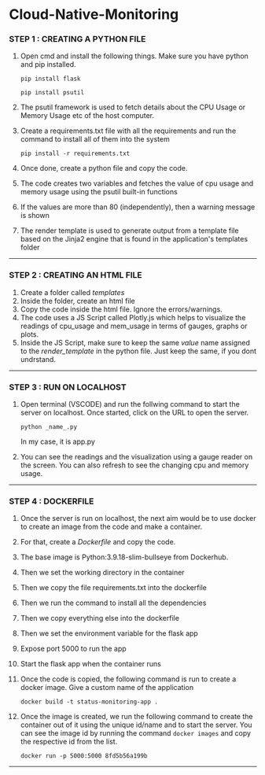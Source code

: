 # Cloud-Native-Monitoring

### STEP 1 : CREATING A PYTHON FILE ###

1. Open cmd and install the following things. Make sure you have python and pip installed.
   
   ```
   pip install flask
   ```    
    
   ```
   pip install psutil
   ```    
   
3. The psutil framework is used to fetch details about the CPU Usage or Memory Usage etc of the host computer.
4. Create a requirements.txt file with all the requirements and run the command to install all of them into the system
   
   ```
   pip install -r requirements.txt
   ```
    
6. Once done, create a python file and copy the code.
7. The code creates two variables and fetches the value of cpu usage and memory usage using the psutil built-in functions
8. If the values are more than 80 (independently), then a warning message is shown
9. The render template is used to generate output from a template file based on the Jinja2 engine that is found in the application's templates folder

----------------------------------------------------------------------------------------------------------------------------------------------

### STEP 2 : CREATING AN HTML FILE ###

1. Create a folder called *templates*
2. Inside the folder, create an html file
3. Copy the code inside the html file. Ignore the errors/warnings.
4. The code uses a JS Script called Plotly.js which helps to visualize the readings of cpu_usage and mem_usage in terms of gauges, graphs or plots.
5. Inside the JS Script, make sure to keep the same *value* name assigned to the *render_template* in the python file. Just keep the same, if you dont undrstand.

----------------------------------------------------------------------------------------------------------------------------------------------

### STEP 3 : RUN ON LOCALHOST ###

1. Open terminal (VSCODE) and run the follwing command to start the server on localhost. Once started, click on the URL to open the server.
   
   ```
   python _name_.py
   ```
   
   In my case, it is app.py
3. You can see the readings and the visualization using a gauge reader on the screen. You can also refresh to see the changing cpu and memory usage.

----------------------------------------------------------------------------------------------------------------------------------------------

### STEP 4 : DOCKERFILE ###

1. Once the server is run on localhost, the next aim would be to use docker to create an image from the code and make a container.
2. For that, create a *Dockerfile* and copy the code.
3. The base image is Python:3.9.18-slim-bullseye from Dockerhub.
4. Then we set the working directory in the container
5. Then we copy the file requirements.txt into the dockerfile
6. Then we run the command to install all the dependencies
7. Then we copy everything else into the dockerfile
8. Then we set the environment variable for the flask app
9. Expose port 5000 to run the app
10. Start the flask app when the container runs

11. Once the code is copied, the following command is run to create a docker image. Give a custom name of the application 
    
    ```
    docker build -t status-monitoring-app .
    ```
   
13. Once the image is created, we run the following command to create the container out of it using the unique id/name and to start the server. You can see the image id by running the command ``` docker images ``` and copy the respective id from the list.
    
    ```
    docker run -p 5000:5000 8fd5b56a199b
    ```

----------------------------------------------------------------------------------------------------------------------------------------------

